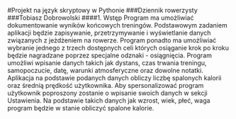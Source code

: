 #Projekt na język skryptowy w Pythonie
###Dziennik rowerzysty
###Tobiasz Dobrowolski
####1. Wstęp
Program ma umożliwiać dokumentowanie wyników końcowych treningów. Podstawowym zadaniem aplikacji będzie zapisywanie, przetrzymywanie i wyświetlanie danych związanych z jeżdżeniem na rowerze. Program ponadto ma umożliwiać wybranie jednego z trzech dostępnych celi których osiąganie krok po kroku będzie nagradzane poprzez specjalne odznaki - osiągnięcia. Program umożliwi wpisanie danych takich jak dystans, czas trwania treningu, samopoczucie, datę, warunki atmosferyczne oraz dowolne notatki. Aplikacja na podstawie podanych danych obliczy liczbę spalonych kalorii oraz średnią prędkość użytkownika. Aby spersonalizować program użytkownik poproszony zostanie o wpisanie swoich danych w sekcji Ustawienia. Na podstawie takich danych jak wzrost, wiek, płeć, waga program będzie w stanie obliczyć spalone kalorie.

